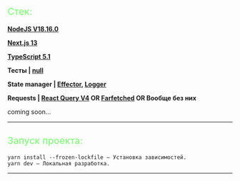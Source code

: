 <h2 style="color: #83ff7a; font-weight: 500"> Стек: </h2>

<b>[NodeJS V18.16.0](https://nodejs.org/en) </b>

<b>[Next.js 13](https://nextjs.org/) </b>

<b>[TypeScript 5.1](https://www.typescriptlang.org/docs/) </b>

<b>Тесты | [null](https://google.com/) </b>

<b>State manager | [Effector](https://effector.dev/), [Logger](https://github.com/effector/logger) </b>

<b>Requests | [React Query V4](https://tanstack.com/query/latest/docs/react/overview) OR [Farfetched](https://farfetched.pages.dev/tutorial/) OR Вообще без них</b>

coming soon...

<hr />


<h2 style="color: #83ff7a; font-weight: 500"> Запуск проекта: </h2>

```
yarn install --frozen-lockfile — Установка зависимостей.
yarn dev — Локальная разработка.
```
<hr />
